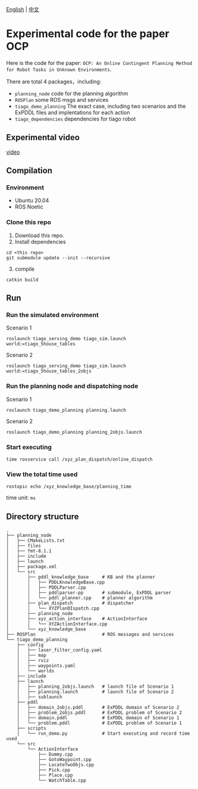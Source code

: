 [English](README.md) | [中文](README_zh.md)

# Experimental code for the paper OCP

Here is the code for the paper: `OCP: An Online Contingent Planning Method for Robot Tasks in Unknown Environments`.

There are total 4 packages，including:
- `planning_node` code for the planning algorithm
- `ROSPlan` some ROS msgs and services
- `tiago_demo_planning` The exact case, including two scenarios and the ExPDDL files and implentations for each action
- `tiago_dependencies` dependencies for tiago robot

## Experimental video
[video](https://youtu.be/MLVHmmNfv30)

## Compilation

### Environment
- Ubuntu 20.04
- ROS Noetic

### Clone this repo
1. Download this repo.
2. Install dependencies
```shell
cd <this repo>
git submodule update --init --recursive
```

3. compile
```shell
catkin build
```

## Run

### Run the simulated environment
Scenario 1
```shell
roslaunch tiago_serving_demo tiago_sim.launch world:=tiago_5house_tables
```
Scenario 2
```shell
roslaunch tiago_serving_demo tiago_sim.launch world:=tiago_5house_tables_2objs
```

### Run the planning node and dispatching node

Scenario 1

```shell
roslaunch tiago_demo_planning planning.launch
```

Scenario 2

```shell
roslaunch tiago_demo_planning planning_2objs.launch
```

### Start executing

```shell
time rosservice call /xyz_plan_dispatch/online_dispatch
```

### View the total time used

```shell
rostopic echo /xyz_knowledge_base/planning_time
```

time unit: `ms`


## Directory structure

```
.
├── planning_node
│   ├── CMakeLists.txt
│   ├── files                       
│   ├── fmt-8.1.1                  
│   ├── include
│   ├── launch
│   ├── package.xml
│   └── src
│       ├── pddl_knowledge_base     # KB and the planner
│       │   ├── PDDLKnowledgeBase.cpp
│       │   ├── PDDLParser.cpp
│       │   ├── pddlparser-pp       # submodule, ExPDDL parser
│       │   └── pddl_planner.cpp    # planner algorithm
│       ├── plan_dispatch           # dispatcher
│       │   └── XYZPlanDIspatch.cpp
│       ├── planning_node           
│       ├── xyz_action_interface    # ActionInterface
│       │   └── XYZActionInterface.cpp
│       └── xyz_knowledge_base      
├── ROSPlan                         # ROS messages and services
└── tiago_demo_planning
    ├── config
    │   ├── laser_filter_config.yaml
    │   ├── map
    │   ├── rviz
    │   ├── waypoints.yaml          
    │   └── worlds
    ├── include
    ├── launch
    │   ├── planning_2objs.launch   # launch file of Scenario 1
    │   ├── planning.launch         # launch file of Scenario 2
    │   ├── sublaunch
    ├── pddl
    │   ├── domain_2objs.pddl       # ExPDDL domain of Scenario 2
    │   ├── problem_2objs.pddl      # ExPDDL problem of Scenario 2
    │   ├── domain.pddl             # ExPDDL domain of Scenario 1
    │   └── problem.pddl            # ExPDDL problem of Scenario 1
    ├── scripts
    │   └── run_demo.py             # Start executing and record time used
    └── src
        └── ActionInterface
            ├── Dummy.cpp
            ├── GotoWaypoint.cpp    
            ├── LocateTwoObjs.cpp   
            ├── Pick.cpp            
            ├── Place.cpp           
            └── WatchTable.cpp      
```
